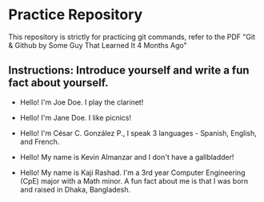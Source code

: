 # Practice Repository

This repository is strictly for practicing git commands, refer to the PDF "Git & Github by Some Guy That Learned It 4 Months Ago"

## Instructions: Introduce yourself and write a fun fact about yourself.

* Hello! I'm Joe Doe. I play the clarinet!

* Hello! I'm Jane Doe. I like picnics!

* Hello! I'm César C. González P., I speak 3 languages - Spanish, English, and French.

* Hello! My name is Kevin Almanzar and I don't have a gallbladder!

* Hello! My name is Kaji Rashad. I'm a 3rd year Computer Engineering (CpE) major with a Math minor. A fun fact about me is that I was born and raised in Dhaka, Bangladesh.

